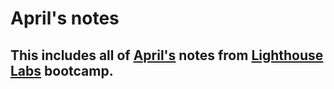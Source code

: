 # April's notes
## This includes all of [April's](https://github.com/hunterapril94) notes from [Lighthouse Labs](https://www.lighthouselabs.ca/) bootcamp.

